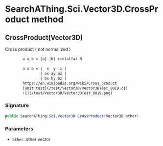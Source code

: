 # SearchAThing.Sci.Vector3D.CrossProduct method
## CrossProduct(Vector3D)
Cross product ( not normalized )
            
            a x b = |a| |b| sin(alfa) N
            
            a x b = |  x  y  z |
                    | ax ay az |
                    | bx by bz |
            https://en.wikipedia.org/wiki/Cross_product
            [unit test](/test/Vector3D/Vector3DTest_0019.cs)
            ![](/test/Vector3D/Vector3DTest_0019.png)

### Signature
```csharp
public SearchAThing.Sci.Vector3D CrossProduct(Vector3D other)
```
### Parameters
- `other`: other vector

